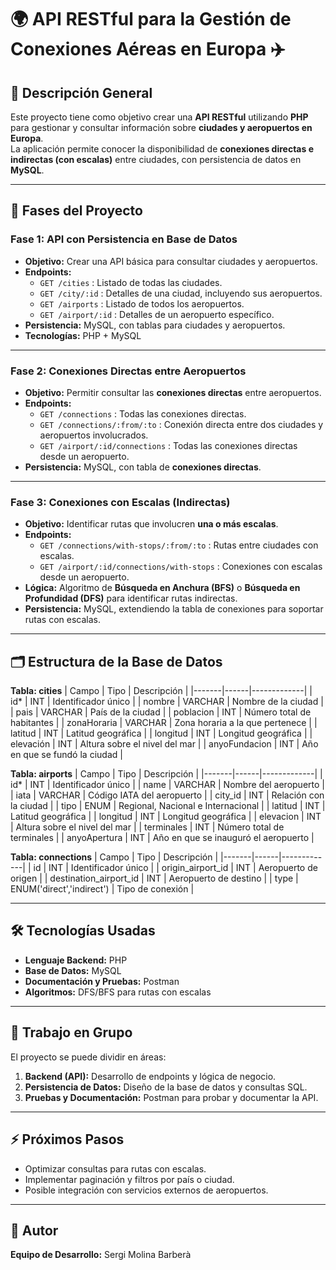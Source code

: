 # 🌍 API RESTful para la Gestión de Conexiones Aéreas en Europa ✈️

## 📄 Descripción General
Este proyecto tiene como objetivo crear una **API RESTful** utilizando **PHP** para gestionar y consultar información sobre **ciudades y aeropuertos en Europa**.  
La aplicación permite conocer la disponibilidad de **conexiones directas e indirectas (con escalas)** entre ciudades, con persistencia de datos en **MySQL**.

---

## 🚀 Fases del Proyecto

### **Fase 1: API con Persistencia en Base de Datos**
- **Objetivo:** Crear una API básica para consultar ciudades y aeropuertos.  
- **Endpoints:**
  - `GET /cities` : Listado de todas las ciudades.  
  - `GET /city/:id` : Detalles de una ciudad, incluyendo sus aeropuertos.  
  - `GET /airports` : Listado de todos los aeropuertos.  
  - `GET /airport/:id` : Detalles de un aeropuerto específico.  
- **Persistencia:** MySQL, con tablas para ciudades y aeropuertos.  
- **Tecnologías:** PHP + MySQL  

---

### **Fase 2: Conexiones Directas entre Aeropuertos**
- **Objetivo:** Permitir consultar las **conexiones directas** entre aeropuertos.  
- **Endpoints:**
  - `GET /connections` : Todas las conexiones directas.  
  - `GET /connections/:from/:to` : Conexión directa entre dos ciudades y aeropuertos involucrados.  
  - `GET /airport/:id/connections` : Todas las conexiones directas desde un aeropuerto.  
- **Persistencia:** MySQL, con tabla de **conexiones directas**.  

---

### **Fase 3: Conexiones con Escalas (Indirectas)**
- **Objetivo:** Identificar rutas que involucren **una o más escalas**.  
- **Endpoints:**
  - `GET /connections/with-stops/:from/:to` : Rutas entre ciudades con escalas.  
  - `GET /airport/:id/connections/with-stops` : Conexiones con escalas desde un aeropuerto.  
- **Lógica:** Algoritmo de **Búsqueda en Anchura (BFS)** o **Búsqueda en Profundidad (DFS)** para identificar rutas indirectas.  
- **Persistencia:** MySQL, extendiendo la tabla de conexiones para soportar rutas con escalas.  

---

## 🗂 Estructura de la Base de Datos

**Tabla: cities**
| Campo | Tipo | Descripción |
|-------|------|-------------|
| id*    | INT  | Identificador único |
| nombre  | VARCHAR | Nombre de la ciudad |
| pais | VARCHAR | País de la ciudad |
| poblacion | INT | Número total de habitantes |
| zonaHoraria | VARCHAR | Zona horaria a la que pertenece |
| latitud | INT | Latitud geográfica |
| longitud | INT | Longitud geográfica |
| elevación | INT | Altura sobre el nivel del mar |
| anyoFundacion | INT | Año en que se fundó la ciudad |

**Tabla: airports**
| Campo | Tipo | Descripción |
|-------|------|-------------|
| id*    | INT  | Identificador único |
| name  | VARCHAR | Nombre del aeropuerto |
| iata | VARCHAR | Código IATA del aeropuerto |
| city_id | INT | Relación con la ciudad |
| tipo | ENUM | Regional, Nacional e Internacional |
| latitud | INT | Latitud geográfica |
| longitud | INT | Longitud geográfica |
| elevacion | INT | Altura sobre el nivel del mar |
| terminales | INT | Número total de terminales |
| anyoApertura | INT | Año en que se inauguró el aeropuerto |

**Tabla: connections**
| Campo | Tipo | Descripción |
|-------|------|-------------|
| id    | INT  | Identificador único |
| origin_airport_id | INT | Aeropuerto de origen |
| destination_airport_id | INT | Aeropuerto de destino |
| type  | ENUM('direct','indirect') | Tipo de conexión |

---

## 🛠 Tecnologías Usadas
- **Lenguaje Backend:** PHP  
- **Base de Datos:** MySQL  
- **Documentación y Pruebas:** Postman  
- **Algoritmos:** DFS/BFS para rutas con escalas  

---

## 👥 Trabajo en Grupo
El proyecto se puede dividir en áreas:  
1. **Backend (API):** Desarrollo de endpoints y lógica de negocio.  
2. **Persistencia de Datos:** Diseño de la base de datos y consultas SQL.  
3. **Pruebas y Documentación:** Postman para probar y documentar la API.  

---

## ⚡ Próximos Pasos
- Optimizar consultas para rutas con escalas.  
- Implementar paginación y filtros por país o ciudad.  
- Posible integración con servicios externos de aeropuertos.  

---

## 📌 Autor
**Equipo de Desarrollo:** Sergi Molina Barberà

